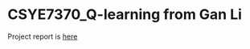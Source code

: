# CSYE7370_Q-learning from Gan Li
Project report is [here](https://github.com/Lavie669/CSYE7370_Q-learning/blob/master/Q-Learning_GanLi.ipynb)
